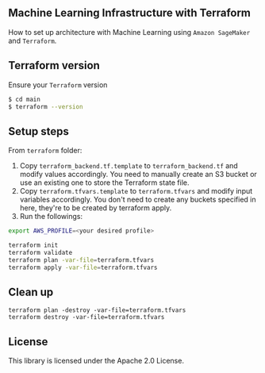 ## Machine Learning Infrastructure with Terraform

How to set up architecture with Machine Learning using `Amazon SageMaker` and `Terraform`. 

## Terraform version

Ensure your `Terraform` version 
```sh
$ cd main
$ terraform --version
```

## Setup steps

From `terraform` folder:
1. Copy `terraform_backend.tf.template` to `terraform_backend.tf` and modify values accordingly. You need to manually create an S3 bucket or use an existing one to store the Terraform state file.
2. Copy `terraform.tfvars.template` to `terraform.tfvars` and modify input variables accordingly. You don't need to create any buckets specified in here, they're to be created by terraform apply.
3. Run the followings:
```sh
export AWS_PROFILE=<your desired profile>

terraform init
terraform validate
terraform plan -var-file=terraform.tfvars
terraform apply -var-file=terraform.tfvars
```

## Clean up

```
terraform plan -destroy -var-file=terraform.tfvars
terraform destroy -var-file=terraform.tfvars
```

## License

This library is licensed under the Apache 2.0 License.
